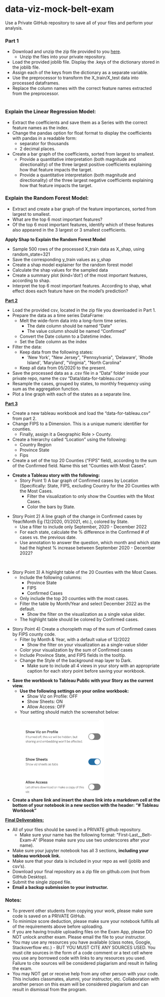 # data-viz-mock-belt-exam

<p>
Use a Private GitHub repository to save all of your files and perform your analysis.
</p>
<h3>Part 1</h3>


<ul>

<li>Download and unzip the zip file provided to you <a href="https://drive.google.com/file/d/1qszDl9TklrXD1kHuu7vtJXsEm2lwbIQ-/view?usp=share_link">here</a>. 
<ul>
 
<li>Unzip the files into your private repository.
</li> 
</ul>

<li>Load the provided joblib file. Display the .keys of the dictionary stored in the joblib file.

<li>Assign each of the keys from the dictionary as a separate variable.

<li>Use the preprocessor to transform the X_train/X_test data into processed dataframes. 

<li>Replace the column names with the correct feature names extracted from the preprocessor.<br><br>
</li>
</ul>
<h3>Explain the Linear Regression Model:</h3>


<ul>

<li>Extract the coefficients and save them as a Series with the correct feature names as the index.

<li>Change the pandas option for float format to display the coefficients with pandas in a readable form: 
<ul>
 
<li> separator for thousands
 
<li>2 decimal places.
</li> 
</ul>

<li>Create a bar graph of the coefficients, sorted from largest to smallest. 
<ul>

<li>Provide a quantitative interpretation (both magnitude and directionality) of the three largest positive coefficients explaining how that feature impacts the target.

<li>Provide a quantitative interpretation (both magnitude and directionality)  of the three largest negative coefficients explaining how that feature impacts the target.
</li>
</ul>
</li>
</ul>
<h3>Explain the Random Forest Model:</h3>


<ul>

<li>Extract and create a bar graph of the feature importances, sorted from largest to smallest. 

<li>What are the top 6 most important features? 

<li>Of the top 6 most important features, identify which of these features also appeared in the 3 largest or 3 smallest coefficients. 
</li>
</ul>
<p>
<strong>Apply Shap to Explain the Random Forest Model</strong>
</p>
<ul>

<li>Sample 500 rows of the processed X_train data as X_shap, using random_state=321

<li>Save the corresponding y_train values as y_shap

<li>Create a shap model explainer for the random forest model

<li>Calculate the shap values for the sampled data

<li>Create a summary plot (kind=’dot’) of the most important features, according to shap.

<li>Interpret the top 6 most important features. According to shap, what effect does each feature have on the model’s prediction?
</li>
</ul>
<p>
<strong><span style="text-decoration:underline;">Part 2</span></strong>
</p>
<ul>

<li>Load the provided csv, located in the zip file you downloaded in Part 1.

<li>Prepare the data as a time series DataFrame: 
<ul>
 
<li>Melt the wide-form data into a long-form time series.  
<ul>
  
<li>The date column should be named “Date”
  
<li>The value column should be named “Confirmed”
</li>  
</ul>
 
<li>Convert the Date column to a Datetime index.
 
<li>Set the Date column as the index
</li> 
</ul>

<li>Filter the data: 
<ul>
 
<li>Keep data from the following states:   
<ul>
  
<li> 'New York', "New Jersey", "Pennsylvania", 'Delaware', 'Rhode Island', 'Maryland', "Virginia", "North Carolina"
</li>  
</ul>
 
<li>Keep all data from 05/2020 to the present.
</li> 
</ul>

<li>Save the processed data as a  .csv file in a “Data” folder inside your private repo, name the csv “Data/data-for-tableau.csv”

<li>Resample the cases, grouped by states, to monthly frequency using sum as the aggregation function.

<li>Plot a line graph with each of the states as a separate line.
</li>
</ul>
<p>
<strong><span style="text-decoration:underline;">Part 3</span></strong>
</p>
<ul>

<li>Create a new tableau workbook and load the “data-for-tableau.csv” from part 2.

<li>Change FIPS to a Dimension. This is a unique numeric identifier for counties. 
<ul>
 
<li>Finally, assign it a Geographic Role > County.
</li> 
</ul>

<li>Create a hierarchy called “Location” using the following: 
<ul>
 
<li>Country Region
 
<li>Province State
 
<li>Fips
</li> 
</ul>

<li>Create a set of the top 20 Counties (“FIPS” field),  according to the sum of the Confirmed field. Name this set  “Counties with Most Cases”.
</li>
</ul>
<ul>

<li><strong>Create a Tableau story with the following:</strong> 
<ul>
 
<li>Story Point 1) A bar graph of Confirmed cases by Location (Specifically: State, FIPS, excluding Country for the 20 Counties with the Most Cases.  
<ul>
  
<li>Filter the visualization to only show the Counties with the Most Cases.
  
<li>Color the bars by State.
</li>  
</ul>
</li>  
</ul>
</li>  
</ul> 
<ul>
 
<li>Story Point 2) A line graph of the change in Confirmed cases by Year/Month Eg (12/2020, 01/2021, etc.), colored by State.  
<ul>
  
<li>Use a filter to include only September, 2020 - December 2022
  
<li>For each state, calculate the % difference in the Confirmed # of cases vs. the previous date.
  
<li>Use annotation to answer the question, which month and which state had the highest % increase between September 2020 - December 2022? 
</li>  
</ul>
</li>  
</ul>
<p>
<strong><br></strong>
</p> 
<ul>
 
<li>Story Point 3) A highlight table of the 20 Counties with the Most Cases.  
<ul>
  
<li>Include the following columns:   
<ul>
   
<li>Province State
   
<li>FIPS
   
<li>Confirmed Cases
</li>   
</ul>
  
<li>Only include the top 20 counties with the most cases.
  
<li>Filter the table by Month/Year and select December 2022 as the default.   
<ul>
   
<li>Show the filter on the visualization as a single value slider.
</li>   
</ul>
  
<li>The highlight table should be colored by Confirmed cases.
</li>  
</ul>
</li>  
</ul> 
<ul>
 
<li>Story Point 4) Create a choropleth map of the sum of Confirmed cases by FIPS county code.  
<ul>
  
<li>Filter by Month & Year, with a default value of 12/2022   
<ul>
   
<li>Show the filter on your visualization as a single-value slider
</li>   
</ul>
  
<li>Color your visualization by the sum of Confirmed cases
  
<li>Include Province State, and FIPS fields in the tooltip.
  
<li>Change the Style of the background map layer to Dark.
<ul>

<li>Make sure to include all 4 views in your story with an appropriate caption for each story point before saving your workbook.
</li>
</ul>
</li>
</ul>
</li>
</ul>
<ul>

<li><strong>Save the workbook to Tableau Public with your Story as the current view.</strong> 
<ul>
 
<li><strong>Use the following settings on your online workbook:</strong>  
<ul>
  
<li>Show Viz on Profile: OFF
  
<li>Show Sheets: ON
  
<li>Allow Access: OFF
</li>  
</ul>
 
<li>Your setting should match the screenshot below:<br><br>
<img src="images/image1.png" width="" alt="alt_text" title="image_tooltip">

</li> 
</ul>

<li><strong>Create a share link and insert the share link into a markdown cell at the bottom of your notebook in a new section with the header: “# Tableau Workbook”</strong>
</li>
</ul>
<p>
<strong><span style="text-decoration:underline;">Final Deliverables: </span></strong>
</p>
<ul>

<li>All of your files should be saved in a PRIVATE github repository. 
<ul>
 
<li>Make sure your name has the following format: "First-Last__Belt-Exam-A" (Please make sure you use two underscores after your name).
</li> 
</ul>

<li>Make sure your jupyter notebook has all 3 sections, <strong>including your tableau workbook link.</strong>

<li>Make sure that your data is included in your repo as well (joblib and csv’s). 

<li>Download your final repository as a zip file on github.com (not from GitHub Desktop).

<li>Submit the single zipped file.

<li><strong>Email a backup submission to your instructor.</strong>
</li>
</ul>
<h3>Notes:</h3>


<ul>

<li>To prevent other students from copying your work, please make sure code is saved on a PRIVATE GitHub.

<li>To minimize score deduction, please make sure your notebook fulfills all of the requirements above before uploading. 

<li>If you are having trouble uploading files on the Exam App, please DO NOT unlock another exam. Please email the file to your instructor.

<li>You may use any resources you have available (class notes, Google, Stackoverflow etc.) - BUT YOU MUST CITE ANY SOURCES USED. You must cite sources in the form of a code comment or a text cell where you use any borrowed code with links to any resources you used. Failure to cite sources will be considered plagiarism and result in failing the exam.

<li>You may NOT get or receive help from any other person with your code. This includes classmates, alumni, your instructor, etc. Collaboration with another person on this exam will be considered plagiarism and can result in dismissal from the program.